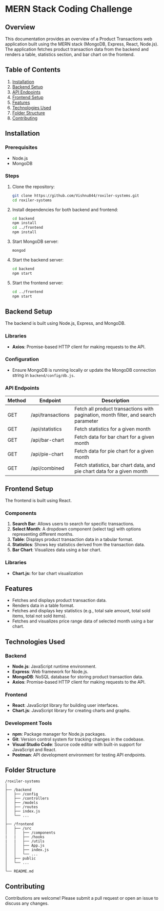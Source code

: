 # MERN Stack Coding Challenge

## Overview

This documentation provides an overview of a Product Transactions web application built using the MERN stack (MongoDB, Express, React, Node.js). The application fetches product transaction data from the backend and renders a table, statistics section, and bar chart on the frontend.

## Table of Contents

1. [Installation](#installation)
2. [Backend Setup](#backend-setup)
3. [API Endpoints](#api-endpoints)
4. [Frontend Setup](#frontend-setup)
5. [Features](#features)
6. [Technologies Used](#technologies-used)
7. [Folder Structure](#folder-structure)
8. [Contributing](#contributing)

## Installation

### Prerequisites

- Node.js
- MongoDB

### Steps

1. Clone the repository:
   ```sh
   git clone https://github.com/Vishnu844/roxiler-systems.git
   cd roxiler-systems

2. Install dependencies for both backend and frontend:
   ```sh
   cd backend
   npm install
   cd ../frontend
   npm install

3. Start MongoDB server:
   ```sh
   mongod

4. Start the backend server:
   ```sh
   cd backend
   npm start

5. Start the frontend server:
   ```sh
   cd ../frontend
   npm start

## Backend Setup

The backend is built using Node.js, Express, and MongoDB.

### Libraries

- **Axios**: Promise-based HTTP client for making requests to the API.

### Configuration

- Ensure MongoDB is running locally or update the MongoDB connection string in `backend/config/db.js`.

### API Endpoints

| Method | Endpoint                          | Description                                                                        |
|--------|-----------------------------------|------------------------------------------------------------------------------------|
| GET    | /api/transactions                 | Fetch all product transactions with pagination, month filter, and search parameter |
| GET    | /api/statistics                   | Fetch statistics for a given month                                                 |
| GET    | /api/bar-chart                    | Fetch data for bar chart for a given month                                         |
| GET    | /api/pie-chart                    | Fetch data for pie chart for a given month                                         |
| GET    | /api/combined                     | Fetch statistics, bar chart data, and pie chart data for a given month             |

## Frontend Setup

The frontend is built using React.

### Components

1. **Search Bar**: Allows users to search for specific transactions.
2. **Select Month**: A dropdown component (select tag) with options representing different months.
3. **Table**: Displays product transaction data in a tabular format.
4. **Statistics**: Shows key statistics derived from the transaction data.
5. **Bar Chart**: Visualizes data using a bar chart.

### Libraries

- **Chart.js:** for bar chart visualization

## Features

- Fetches and displays product transaction data.
- Renders data in a table format.
- Fetches and displays key statistics (e.g., total sale amount, total sold items, total not sold items).
- Fetches and visualizes price range data of selected month using a bar chart.

## Technologies Used

### Backend

- **Node.js**: JavaScript runtime environment.
- **Express**: Web framework for Node.js.
- **MongoDB**: NoSQL database for storing product transaction data.
- **Axios**: Promise-based HTTP client for making requests to the API.

### Frontend

- **React**: JavaScript library for building user interfaces.
- **Chart.js**: JavaScript library for creating charts and graphs.

### Development Tools

- **npm**: Package manager for Node.js packages.
- **Git**: Version control system for tracking changes in the codebase.
- **Visual Studio Code**: Source code editor with built-in support for JavaScript and React.
- **Postman**: API development environment for testing API endpoints.

## Folder Structure

```
/roxiler-systems
│
├── /backend
│   ├── /config
│   ├── /controllers
│   ├── /models
│   ├── /routes
│   ├── index.js
│   └── ...
│
├── /frontend
│   ├── /src
│   │   ├── /components
|   |   ├── /hooks
|   |   ├── /utils
│   │   ├── App.js
│   │   ├── index.js
│   │   └── ...
│   ├── public
│   └── ...
│
└── README.md
```
## Contributing

Contributions are welcome! Please submit a pull request or open an issue to discuss any changes.
